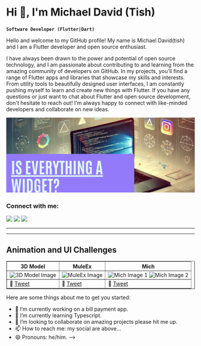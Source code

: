 # Hi 👋, I'm Michael David (Tish)
**`Software Developer (Flutter|Dart)`**

Hello and welcome to my GitHub profile! My name is Michael David(tish) and I am a Flutter developer and open source enthusiast.

I have always been drawn to the power and potential of open source technology, and I am passionate about contributing to and learning from the amazing community of developers on GitHub. In my projects, you'll find a range of Flutter apps and libraries that showcase my skills and interests. From utility tools to beautifully designed user interfaces, I am constantly pushing myself to learn and create new things with Flutter. If you have any questions or just want to chat about Flutter and open source development, don't hesitate to reach out! I'm always happy to connect with like-minded developers and collaborate on new ideas.

<img src="https://github.com/Davedon200/Davedon200/blob/110c99c6c55093cbc159e4f31e82ef03d54c6d00/Purple%20and%20Green%20Colorful%20Modern%20Technology%20YouTube%20Thumbnail.png" style="width: 100%; height: 200px; object-fit: cover;" alt="image alt">

<h3 align="left">Connect with me:</h3>

[![](https://img.shields.io/badge/Medium-12100E?style=for-the-badge&logo=medium&logoColor=white)](https://medium.com/@michaeldavidreon) [![](https://img.shields.io/badge/twitter-12100E?style=for-the-badge&logo=twitter&logoColor=white)](https://twitter.com/DaveEilish) [![](https://img.shields.io/badge/instagram-12100E?style=for-the-badge&logo=instagram&logoColor=white)](https://instagram.com/tis_h01)

---

---
## Animation and UI Challenges

<table width="100%" border="1">
	<tbody>
		<tr>
			<th>3D Model</th>	
			<th>MuleEx</th>	
			<th>Mich</th>	
		</tr>
		<tr>
			<td>
				<img src="https://github.com/user-attachments/assets/4a59ee34-cf56-4797-8884-e542240c93f9" width="200" alt="3D Model Image">
			</td>
			<td>
				<img src="https://github.com/user-attachments/assets/45a5aa7b-c8bd-493c-ae53-87b8ae713951" width="200" alt="MuleEx Image">
			</td>
			<td>
				<img src="https://github.com/user-attachments/assets/2454c6dd-3c80-4e5f-b011-71ea0a5f424d" width="200" alt="Mich Image 1">
				<img src="https://github.com/user-attachments/assets/cb000524-5162-4bfe-9a2f-df5a2b2736bb" width="200" alt="Mich Image 2">
			</td>
   		</tr>
		<tr>
			<td>
				🔗 <a href="https://x.com/daveeilish/status/1891821883017855113?s=46">Tweet</a>
			</td>
			<td>
				🔗 <a href="https://x.com/daveeilish/status/1891821883017855113?s=46">Tweet</a>
			</td>
			<td>
				🔗 <a href="https://x.com/daveeilish/status/1891293267586687335?s=46">Tweet</a>
			</td>
		</tr>
	</tbody>
</table>



		
Here are some things about me to get you started:

- 🔭 I’m currently working on a bill payment app.
- 🌱 I’m currently learning Typescript.
- 👯 I’m looking to collaborate on amazing projects please hit me up.
- 📫 How to reach me: my social are above...
- 😄 Pronouns: he/him.
-->
